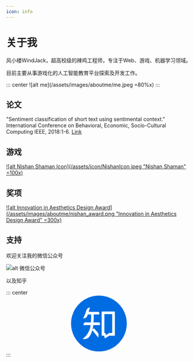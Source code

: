 ```yaml
---
icon: info
---
```


# 关于我

风小楼WindJack，超高校级的辣鸡工程师，专注于Web、游戏、机器学习领域。

目前主要从事游戏化的人工智能教育平台探索及开发工作。

::: center
![alt me](/assets/images/aboutme/me.jpeg  =80%x)
:::


## 论文

"Sentiment classification of short text using sentimental context." International Conference on Behavioral, Economic, Socio-Cultural Computing IEEE, 2018:1-6. [Link](https://ieeexplore.ieee.org/document/8256405)


## 游戏

[![alt Nishan Shaman Icon](/assets/icon/NishanIcon.jpeg "Nishan Shaman" =100x)](/games)


## 奖项

[![alt Innovation in Aesthetics Design Award](/assets/images/aboutme/nishan_award.png "Innovation in Aesthetics Design Award" =300x)](https://www.indiecade.com/awards5/2018-awards)


## 支持


欢迎关注我的微信公众号

![alt 微信公众号](/assets/images/wechat.png)

以及知乎

::: center
<a style="display: block; width: 30%; margin: 0 auto;" href="https://www.zhihu.com/people/fengxiaolou" rel="noopener noreferrer" target="_blank" aria-label="Zhihu" data-balloon-pos="up"><svg xmlns="http://www.w3.org/2000/svg" arialabelledby="zhihu" class="icon zhihu-icon" viewBox="0 0 1024 1024"><circle cx="512" cy="512" r="512" fill="#006CE2"></circle>,<path fill="#fff" d="M513.65 491.261H411.551c1.615-16.154 5.815-60.095 5.815-84.973 0-24.88-.323-60.742-.323-60.742h102.744V329.39c0-21.647-9.37-31.34-17.124-31.34h-178.67s5.169-17.77 10.015-36.186c4.846-18.417 15.832-44.264 15.832-44.264-63.003 4.2-67.958 50.941-81.743 92.729-13.787 41.785-24.556 62.356-44.586 107.912 27.786 0 55.249-13.57 66.879-32.309 11.631-18.74 16.908-40.71 16.908-40.71h62.035v59.019c0 21.107-3.878 87.45-3.878 87.45H254.742c-19.386 0-29.724 48.894-29.724 48.894h133.76c-8.4 75.82-26.493 106.191-51.91 152.716-25.418 46.525-92.728 99.406-92.728 99.406 41.033 11.63 86.589-3.555 105.974-21.972 19.386-18.417 35.863-49.756 47.817-72.838 11.954-23.081 21.972-65.124 21.972-65.124L498.462 766.86s4.846-24.233 6.461-39.418c1.616-15.186-.755-26.385-4.63-35.433-3.878-9.046-15.509-21.54-31.018-39.634-15.507-18.094-48.034-52.879-48.034-52.879s-15.832 11.63-28.108 21.001c9.046-21.97 16.262-79.695 16.262-79.695h122.343v-20.249c.003-17.66-7.319-29.29-18.089-29.29zm287.337-200.747h-234.35a4.308 4.308 0 0 0-4.309 4.308v435.099a4.308 4.308 0 0 0 4.308 4.308h40.226l14.7 50.402 81.096-50.402h98.328a4.308 4.308 0 0 0 4.308-4.308v-435.1a4.308 4.308 0 0 0-4.308-4.308zM755.97 684.47h-52.343l-61.548 39.095-10.823-39.095h-18.738V338.116H755.97v346.355z"></path></svg></a>
:::